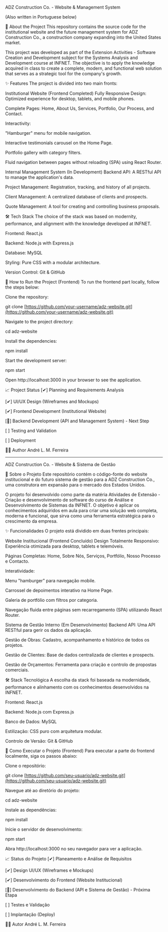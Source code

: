 ADZ Construction Co. - Website & Management System

(Also written in Portuguese below)

📖 About the Project
This repository contains the source code for the institutional website and the future management system for ADZ Construction Co., a construction company expanding into the United States market.

This project was developed as part of the Extension Activities - Software Creation and Development subject for the Systems Analysis and Development course at INFNET. The objective is to apply the knowledge acquired in class to create a complete, modern, and functional web solution that serves as a strategic tool for the company's growth.

✨ Features
The project is divided into two main fronts:

Institutional Website (Frontend Completed)
Fully Responsive Design: Optimized experience for desktop, tablets, and mobile phones.

Complete Pages: Home, About Us, Services, Portfolio, Our Process, and Contact.

Interactivity:

"Hamburger" menu for mobile navigation.

Interactive testimonials carousel on the Home Page.

Portfolio gallery with category filters.

Fluid navigation between pages without reloading (SPA) using React Router.

Internal Management System (In Development)
Backend API: A RESTful API to manage the application's data.

Project Management: Registration, tracking, and history of all projects.

Client Management: A centralized database of clients and prospects.

Quote Management: A tool for creating and controlling business proposals.

🛠️ Tech Stack
The choice of the stack was based on modernity, performance, and alignment with the knowledge developed at INFNET.

Frontend: React.js

Backend: Node.js with Express.js

Database: MySQL

Styling: Pure CSS with a modular architecture.

Version Control: Git & GitHub

🚀 How to Run the Project (Frontend)
To run the frontend part locally, follow the steps below:

Clone the repository:

git clone [https://github.com/your-username/adz-website.git](https://github.com/your-username/adz-website.git)

Navigate to the project directory:

cd adz-website

Install the dependencies:

npm install

Start the development server:

npm start

Open http://localhost:3000 in your browser to see the application.

📈 Project Status
[✔] Planning and Requirements Analysis

[✔] UI/UX Design (Wireframes and Mockups)

[✔] Frontend Development (Institutional Website)

[🚧] Backend Development (API and Management System) - Next Step

[ ] Testing and Validation

[ ] Deployment

👨‍💻 Author
André L. M. Ferreira


-------------------------------------

ADZ Construction Co. - Website & Sistema de Gestão

📖 Sobre o Projeto
Este repositório contém o código-fonte do website institucional e do futuro sistema de gestão para a ADZ Construction Co., uma construtora em expansão para o mercado dos Estados Unidos.

O projeto foi desenvolvido como parte da matéria Atividades de Extensão - Criação e desenvolvimento de software do curso de Análise e Desenvolvimento de Sistemas da INFNET. O objetivo é aplicar os conhecimentos adquiridos em aula para criar uma solução web completa, moderna e funcional, que sirva como uma ferramenta estratégica para o crescimento da empresa.

✨ Funcionalidades
O projeto está dividido em duas frentes principais:

Website Institucional (Frontend Concluído)
Design Totalmente Responsivo: Experiência otimizada para desktop, tablets e telemóveis.

Páginas Completas: Home, Sobre Nós, Serviços, Portfólio, Nosso Processo e Contacto.

Interatividade:

Menu "hamburger" para navegação mobile.

Carrossel de depoimentos interativo na Home Page.

Galeria de portfólio com filtros por categoria.

Navegação fluida entre páginas sem recarregamento (SPA) utilizando React Router.

Sistema de Gestão Interno (Em Desenvolvimento)
Backend API: Uma API RESTful para gerir os dados da aplicação.

Gestão de Obras: Cadastro, acompanhamento e histórico de todos os projetos.

Gestão de Clientes: Base de dados centralizada de clientes e prospects.

Gestão de Orçamentos: Ferramenta para criação e controlo de propostas comerciais.

🛠️ Stack Tecnológica
A escolha da stack foi baseada na modernidade, performance e alinhamento com os conhecimentos desenvolvidos na INFNET.

Frontend: React.js

Backend: Node.js com Express.js

Banco de Dados: MySQL

Estilização: CSS puro com arquitetura modular.

Controlo de Versão: Git & GitHub

🚀 Como Executar o Projeto (Frontend)
Para executar a parte do frontend localmente, siga os passos abaixo:

Clone o repositório:

git clone [https://github.com/seu-usuario/adz-website.git](https://github.com/seu-usuario/adz-website.git)

Navegue até ao diretório do projeto:

cd adz-website

Instale as dependências:

npm install

Inicie o servidor de desenvolvimento:

npm start

Abra http://localhost:3000 no seu navegador para ver a aplicação.

📈 Status do Projeto
[✔] Planeamento e Análise de Requisitos

[✔] Design UI/UX (Wireframes e Mockups)

[✔] Desenvolvimento do Frontend (Website Institucional)

[🚧] Desenvolvimento do Backend (API e Sistema de Gestão) - Próxima Etapa

[ ] Testes e Validação

[ ] Implantação (Deploy)

👨‍💻 Autor
André L. M. Ferreira